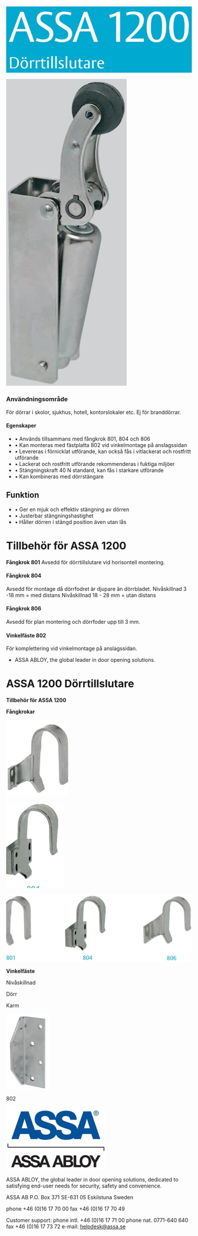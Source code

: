 ![](_page_0_Picture_0.jpeg)

![](_page_0_Picture_1.jpeg)

### **Användningsområde**

För dörrar i skolor, sjukhus, hotell, kontorslokaler etc. Ej för branddörrar.

#### **Egenskaper**

- • Används tillsammans med fångkrok 801, 804 och 806
- • Kan monteras med fästplatta 802 vid vinkelmontage på anslagssidan
- • Levereras i förnicklat utförande, kan också fås i vitlackerat och rostfritt utförande
- • Lackerat och rostfritt utförande rekommenderas i fuktiga miljöer
- • Stängningskraft 40 N standard, kan fås i starkare utförande
- • Kan kombineras med dörrstängare

## **Funktion**

- • Ger en mjuk och effektiv stängning av dörren
- • Justerbar stängningshastighet
- • Håller dörren i stängd position även utan lås

# **Tillbehör för ASSA 1200**

**Fångkrok 801** Avsedd för dörrtillslutare vid horisontell montering.

#### **Fångkrok 804**

Avsedd för montage då dörrfodret är djupare än dörrbladet. Nivåskillnad 3 -18 mm = med distans Nivåskillnad 18 - 28 mm = utan distans

#### **Fångkrok 806**

Avsedd för plan montering och dörrfoder upp till 3 mm.

#### **Vinkelfäste 802**

För komplettering vid vinkelmontage på anslagssidan.

- ASSA ABLOY, the global leader in door opening solutions.
# ASSA 1200 Dörrtillslutare

**Tillbehör för ASSA 1200**

**Fångkrokar**

![](_page_1_Picture_3.jpeg)

![](_page_1_Picture_4.jpeg)

![](_page_1_Picture_5.jpeg)

**Vinkelfäste**

Nivåskillnad

Dörr

Karm

![](_page_1_Picture_7.jpeg)

802

![](_page_1_Picture_9.jpeg)

ASSA ABLOY, the global leader in door opening solutions, dedicated to satisfying end-user needs for security, safety and convenience.

ASSA AB P.O. Box 371 SE-631 05 Eskilstuna Sweden

phone +46 (0)16 17 70 00 fax +46 (0)16 17 70 49

Customer support: phone intl. +46 (0)16 17 71 00 phone nat. 0771-640 640 fax +46 (0)16 17 73 72 e-mail: helpdesk@assa.se
